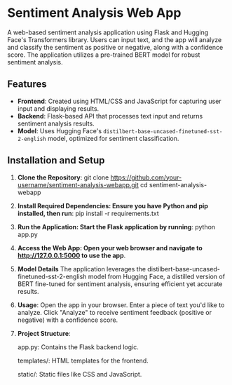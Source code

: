 # Sentiment Analysis Web App

A web-based sentiment analysis application using Flask and Hugging Face's Transformers library. Users can input text, and the app will analyze and classify the sentiment as positive or negative, along with a confidence score. The application utilizes a pre-trained BERT model for robust sentiment analysis.

## Features

- **Frontend**: Created using HTML/CSS and JavaScript for capturing user input and displaying results.
- **Backend**: Flask-based API that processes text input and returns sentiment analysis results.
- **Model**: Uses Hugging Face's `distilbert-base-uncased-finetuned-sst-2-english` model, optimized for sentiment classification.

## Installation and Setup

1. **Clone the Repository**:
   git clone https://github.com/your-username/sentiment-analysis-webapp.git
   cd sentiment-analysis-webapp
   
2. **Install Required Dependencies: Ensure you have Python and pip installed, then run**:
  pip install -r requirements.txt
 
3. **Run the Application: Start the Flask application by running**:
  python app.py

4. **Access the Web App: Open your web browser and navigate to http://127.0.0.1:5000 to use the app**.

5. **Model Details**
  The application leverages the distilbert-base-uncased-finetuned-sst-2-english model from Hugging Face, a distilled version of BERT fine-tuned for sentiment analysis, ensuring efficient yet accurate results.

6. **Usage**:
  Open the app in your browser.
  Enter a piece of text you'd like to analyze.
  Click "Analyze" to receive sentiment feedback (positive or negative) with a confidence score.

7. **Project Structure**:
   
    app.py: Contains the Flask backend logic.
  
    templates/: HTML templates for the frontend.
    
    static/: Static files like CSS and JavaScript.
    
